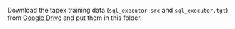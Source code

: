 Download the tapex training data (`sql_executor.src` and `sql_executor.tgt`) from [Google Drive](https://drive.google.com/drive/folders/15NdyMQnoM7edpVwOhHzMqs4Mgk3MWdfN?usp=share_link) and put them in this folder.
